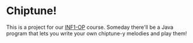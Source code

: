 Chiptune!
=========

This is a project for our [INF1-OP](http://www.inf.ed.ac.uk/student-services/teaching-organisation/taught-course-information/year-guides/undergraduate-first-year-guide/inf1-op/inf1-op-object-oriented-programming/) course. Someday there'll be a Java program that lets you write your own chiptune-y melodies and play them!